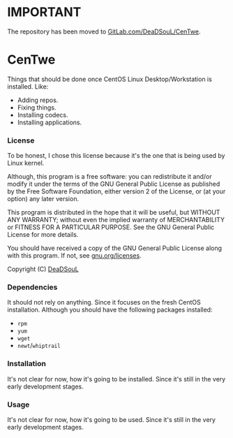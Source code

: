 # IMPORTANT
The repository has been moved to [GitLab.com/DeaDSouL/CenTwe](https://gitlab.com/DeaDSouL/CenTwe).


# CenTwe
Things that should be done once CentOS Linux Desktop/Workstation is installed. Like: 
* Adding repos.
* Fixing things.
* Installing codecs.
* Installing applications.

### License
To be honest, I chose this license because it's the one that is being used by Linux kernel.

Although, this program is a free software: you can redistribute it and/or modify it under the terms of the GNU General Public License as published by the Free Software Foundation, either version 2 of the License, or (at your option) any later version.

This program is distributed in the hope that it will be useful, but WITHOUT ANY WARRANTY; without even the implied warranty of MERCHANTABILITY or FITNESS FOR A PARTICULAR PURPOSE. See the GNU General Public License for more details.

You should have received a copy of the GNU General Public License along with this program.  If not, see [gnu.org/licenses](http://www.gnu.org/licenses/).

Copyright (C) [DeaDSouL](https://github.com/DeaDSouL)

### Dependencies
It should not rely on anything. Since it focuses on the fresh CentOS installation.
Although you should have the following packages installed:
* `rpm`
* `yum`
* `wget`
* `newt`/`whiptrail`

### Installation
It's not clear for now, how it's going to be installed. Since it's still in the very early development stages.

### Usage
It's not clear for now, how it's going to be used. Since it's still in the very early development stages.
